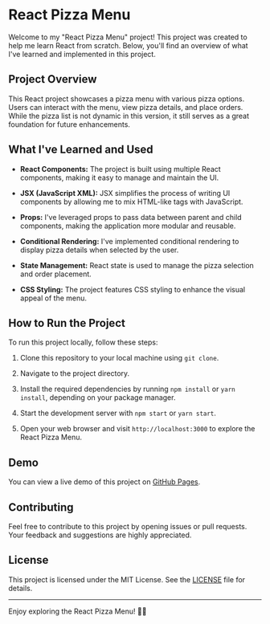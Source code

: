 # React Pizza Menu

Welcome to my "React Pizza Menu" project! This project was created to help me learn React from scratch. Below, you'll find an overview of what I've learned and implemented in this project.

## Project Overview

This React project showcases a pizza menu with various pizza options. Users can interact with the menu, view pizza details, and place orders. While the pizza list is not dynamic in this version, it still serves as a great foundation for future enhancements.

## What I've Learned and Used

- **React Components:** The project is built using multiple React components, making it easy to manage and maintain the UI.

- **JSX (JavaScript XML):** JSX simplifies the process of writing UI components by allowing me to mix HTML-like tags with JavaScript.

- **Props:** I've leveraged props to pass data between parent and child components, making the application more modular and reusable.

- **Conditional Rendering:** I've implemented conditional rendering to display pizza details when selected by the user.

- **State Management:** React state is used to manage the pizza selection and order placement.

- **CSS Styling:** The project features CSS styling to enhance the visual appeal of the menu.

## How to Run the Project

To run this project locally, follow these steps:

1. Clone this repository to your local machine using `git clone`.

2. Navigate to the project directory.

3. Install the required dependencies by running `npm install` or `yarn install`, depending on your package manager.

4. Start the development server with `npm start` or `yarn start`.

5. Open your web browser and visit `http://localhost:3000` to explore the React Pizza Menu.

## Demo

You can view a live demo of this project on [GitHub Pages](https://react-pizza-menu-demo.netlify.app/).

## Contributing

Feel free to contribute to this project by opening issues or pull requests. Your feedback and suggestions are highly appreciated.

## License

This project is licensed under the MIT License. See the [LICENSE](LICENSE) file for details.

---

Enjoy exploring the React Pizza Menu! 🍕🚀
